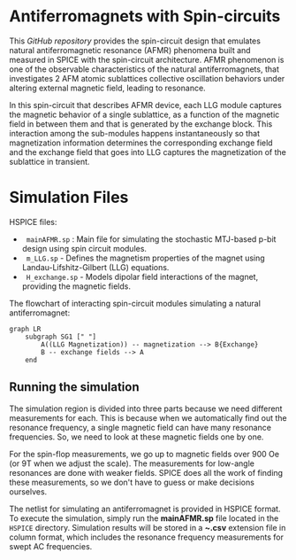 
# Antiferromagnets with Spin-circuits

This  _GitHub repository_  provides the spin-circuit design that emulates natural antiferromagnetic resonance (AFMR) phenomena built and measured in SPICE with the spin-circuit architecture. AFMR phenomenon is one of the observable characteristics of the natural antiferromagnets, that investigates 2 AFM atomic sublattices collective oscillation behaviors under altering external magnetic field, leading to resonance. 

In this spin-circuit that describes AFMR device, each LLG module captures the magnetic behavior of a single sublattice, as a function of the magnetic field in between them and that is generated by the exchange block. This interaction among the sub-modules happens instantaneously so that magnetization information determines the corresponding exchange field and the exchange field that goes into LLG captures the magnetization of the sublattice in transient.




# Simulation Files

HSPICE files:
* ` mainAFMR.sp` : Main file for simulating the stochastic MTJ-based p-bit design using spin circuit modules.
* ` m_LLG.sp`  - Defines the magnetism properties of the magnet using Landau-Lifshitz-Gilbert (LLG) equations.
* ` H_exchange.sp`  - Models dipolar field interactions of the magnet, providing the magnetic fields.

The flowchart of interacting spin-circuit modules simulating a natural antiferromagnet:
```mermaid
graph LR
    subgraph SG1 [" "]
        A((LLG Magnetization)) -- magnetization --> B{Exchange}
        B -- exchange fields --> A 
    end
```

## Running the simulation
The simulation region is divided into three parts because we need different measurements for each. This is because when we automatically find out the resonance frequency, a single magnetic field can have many resonance frequencies. So, we need to look at these magnetic fields one by one.

For the spin-flop measurements, we go up to magnetic fields over 900 Oe (or 9T when we adjust the scale). The measurements for low-angle resonances are done with weaker fields. SPICE does all the work of finding these measurements, so we don't have to guess or make decisions ourselves.

The netlist for simulating an antiferromagnet is provided in HSPICE format.  
To execute the simulation, simply run the **mainAFMR.sp** file located in the `HSPICE` directory. Simulation results will be stored in a **~.csv** extension file in column format, which includes the resonance frequency  measurements for swept AC frequencies.


